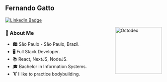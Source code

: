 ## Fernando Gatto 

[![Linkedin Badge](https://img.shields.io/badge/-fernandogatto-blue?style=flat-square&logo=Linkedin&logoColor=white&link=https://www.linkedin.com/in/fernando-gatto)](https://www.linkedin.com/in/fernando-gatto)

<img align="right" alt="Octodex" src="https://octodex.github.com/images/baracktocat.jpg" height="150">

### 👋 About Me 

<div>
  <ul>
    <li>🏙️ São Paulo - São Paulo, Brazil.</li>
    <li>🖥️ Full Stack Developer.</li>
    <li>📚 React, NextJS, NodeJS.</li>
    <li>🎓 Bachelor in Information Systems.</li>
    <li>🏋️ I like to practice bodybuilding.</li>
  </ul>  
</div>

##

